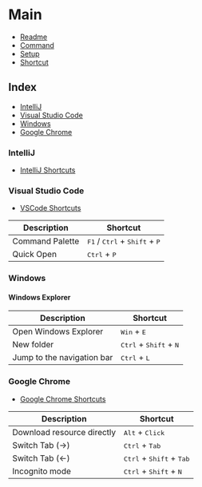 # Main
* [Readme](./readme.md)
* [Command](./command.md)
* [Setup](./setup.md)
* [Shortcut](#Index)

## Index

* [IntelliJ](#IntelliJ)
* [Visual Studio Code](#Visual-Studio-Code)
* [Windows](#Windows)
* [Google Chrome](#Google-Chrome)

### IntelliJ
* [IntelliJ Shortcuts](https://resources.jetbrains.com/storage/products/intellij-idea/docs/IntelliJIDEA_ReferenceCard.pdf)

### Visual Studio Code

* [VSCode Shortcuts](https://code.visualstudio.com/shortcuts/keyboard-shortcuts-windows.pdf)

|Description  | Shortcut                  |
|---          |---                        |
| Command Palette  | <kbd>F1</kbd> / <kbd>Ctrl</kbd> + <kbd>Shift</kbd> + <kbd>P</kbd>  |
| Quick Open  | <kbd>Ctrl</kbd> + <kbd>P</kbd> |

### Windows
#### Windows Explorer

|Description  | Shortcut                  |
|---          |---                        |
| Open Windows Explorer  | <kbd>Win</kbd> + <kbd>E</kbd>  |
| New folder  | <kbd>Ctrl</kbd> + <kbd>Shift</kbd> + <kbd>N</kbd>  |
| Jump to the navigation bar  | <kbd>Ctrl</kbd> + <kbd>L</kbd> |

### Google Chrome
* [Google Chrome Shortcuts](https://support.google.com/chrome/answer/157179)

|Description  | Shortcut                  |
|---          |---                        |
|Download resource directly | <kbd>Alt</kbd> + <kbd>Click</kbd>  |
|Switch Tab (->) | <kbd>Ctrl</kbd> + <kbd>Tab</kbd>  |
|Switch Tab (<-) | <kbd>Ctrl</kbd> + <kbd>Shift</kbd> + <kbd>Tab</kbd>  |
|Incognito mode | <kbd>Ctrl</kbd> + <kbd>Shift</kbd> + <kbd>N</kbd>  |
